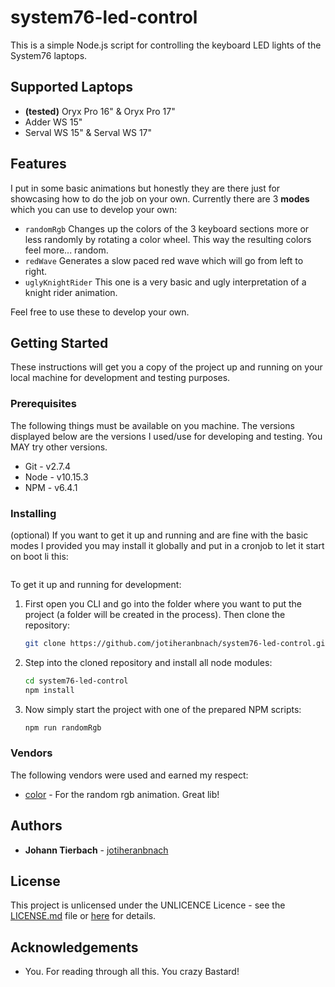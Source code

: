# system76-led-control
This is a simple Node.js script for controlling the keyboard LED lights of the
System76 laptops.

## Supported Laptops
- **(tested)** Oryx Pro 16" & Oryx Pro 17"
- Adder WS 15"
- Serval WS 15" & Serval WS 17"

## Features
I put in some basic animations but honestly they are there just for showcasing how
to do the job on your own. Currently there are 3 **modes** which you can use to
develop your own:
- `randomRgb` Changes up the colors of the 3 keyboard sections more or less
randomly by rotating a color wheel. This way the resulting colors feel
more... random.
- `redWave` Generates a slow paced red wave which will go from left to right.
- `uglyKnightRider` This one is a very basic and ugly interpretation of a knight
rider animation.

Feel free to use these to develop your own.

## Getting Started

These instructions will get you a copy of the project up and running on your local
machine for development and testing purposes.

### Prerequisites

The following things must be available on you machine. The versions displayed
below are the versions I used/use for developing and testing. You MAY try other
versions.

* Git - v2.7.4
* Node - v10.15.3
* NPM - v6.4.1

### Installing
(optional) If you want to get it up and running and are fine with the basic
modes I provided you may install it globally and put in a cronjob to let it
start on boot li this:
```bash

```
To get it up and running for development:
1. First open you CLI and go into the folder where you want to put the project
(a folder will be created in the process). Then clone the repository:

    ```bash
    git clone https://github.com/jotiheranbnach/system76-led-control.git
    ```

2. Step into the cloned repository and install all node modules:

    ```bash
    cd system76-led-control
    npm install
    ```

3. Now simply start the project with one of the prepared NPM scripts:
    ```bash
    npm run randomRgb
    ```
### Vendors

The following vendors were used and earned my respect:

- [color](https://github.com/Qix-/color) - For the random rgb animation. Great lib!

## Authors

* **Johann Tierbach** - [jotiheranbnach](https://github.com/jotiheranbnach)

## License

This project is unlicensed under the UNLICENCE Licence - see the [LICENSE.md](LICENSE.md) file or
[here](https://unlicense.org) for details.

## Acknowledgements

* You. For reading through all this. You crazy Bastard!

